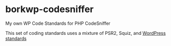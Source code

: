 borkwp-codesniffer
==================

My own WP Code Standards for PHP CodeSniffer

This set of coding standards uses a mixture of PSR2, Squiz, and [WordPress standards](https://github.com/mrchrisadams/WordPress-Coding-Standards)
